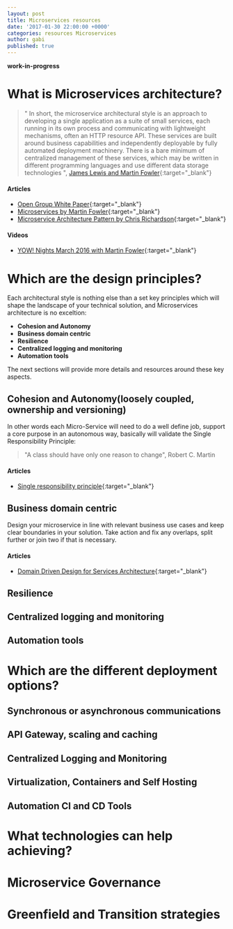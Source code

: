 ```yaml
---
layout: post
title: Microservices resources
date: '2017-01-30 22:00:00 +0000'
categories: resources Microservices
author: gabi
published: true
---
```


**work-in-progress**

# What is Microservices architecture?

> " In short, the microservice architectural style is an approach to developing a single application as a suite of small services, each running in its own process and communicating with lightweight mechanisms, often an HTTP resource API. These services are built around business capabilities and independently deployable by fully automated deployment machinery. There is a bare minimum of centralized management of these services, which may be written in different programming languages and use different data storage technologies ", [James Lewis and Martin Fowler](https://martinfowler.com/articles/microservices.html){:target="_blank"}

#### **Articles**
* [Open Group White Paper](https://www2.opengroup.org/ogsys/catalog/W169){:target="_blank"}
* [Microservices by Martin Fowler](https://martinfowler.com/articles/microservices.html){:target="_blank"}
* [Microservice Architecture Pattern by Chris Richardson](http://microservices.io/patterns/microservices.html){:target="_blank"}

#### **Videos**
* [YOW! Nights March 2016 with Martin Fowler](https://www.youtube.com/watch?v=Irlw-LGIJO4){:target="_blank"}

# Which are the design principles?
Each architectural style is nothing else than a set key principles which will shape the landscape of your technical solution, and Microservices architecture is no exceltion:

* **Cohesion and Autonomy**
* **Business domain centric**
* **Resilience**
* **Centralized logging and monitoring**
* **Automation tools**

The next sections will provide more details and resources around these key aspects. 

## Cohesion and Autonomy(loosely coupled, ownership and versioning)
In other words each Micro-Service will need to do a well define job, support a core purpose in an autonomous way, basically will validate the Single Responsibility Principle: 

> "A class should have only one reason to change", Robert C. Martin

#### **Articles**
* [Single responsibility principle](https://en.wikipedia.org/wiki/Single_responsibility_principle){:target="_blank"}

## Business domain centric
Design your microservice in line with relevant business use cases and keep clear boundaries in your solution. Take action and fix any overlaps, split further or join two if that is necessary. 

#### **Articles**
* [Domain Driven Design for Services Architecture](https://www.thoughtworks.com/insights/blog/domain-driven-design-services-architecture){:target="_blank"}

## Resilience

## Centralized logging and monitoring

## Automation tools

# Which are the different deployment options?

## Synchronous or asynchronous communications

## API Gateway, scaling and caching

## Centralized Logging and Monitoring

## Virtualization, Containers and Self Hosting

## Automation CI and CD Tools

# What technologies can help achieving?

# Microservice Governance

# Greenfield and Transition strategies
